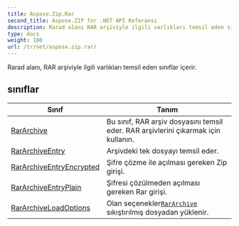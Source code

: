 ```yaml
---
title: Aspose.Zip.Rar
second_title: Aspose.ZIP for .NET API Referansı
description: Rarad alanı RAR arşiviyle ilgili varlıkları temsil eden sınıflar içerir.
type: docs
weight: 100
url: /tr/net/aspose.zip.rar/
---
```

Rarad alanı, RAR arşiviyle ilgili varlıkları temsil eden sınıflar içerir.

## sınıflar

| Sınıf | Tanım |
| --- | --- |
| [RarArchive](./rararchive/) | Bu sınıf, RAR arşiv dosyasını temsil eder. RAR arşivlerini çıkarmak için kullanın. |
| [RarArchiveEntry](./rararchiveentry/) | Arşivdeki tek dosyayı temsil eder. |
| [RarArchiveEntryEncrypted](./rararchiveentryencrypted/) | Şifre çözme ile açılması gereken Zip girişi. |
| [RarArchiveEntryPlain](./rararchiveentryplain/) | Şifresi çözülmeden açılması gereken Rar girişi. |
| [RarArchiveLoadOptions](./rararchiveloadoptions/) | Olan seçenekler[`RarArchive`](../aspose.zip.rar/rararchive/) sıkıştırılmış dosyadan yüklenir. |


